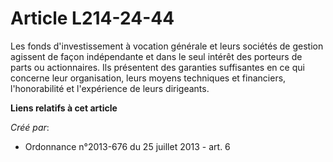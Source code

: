 # Article L214-24-44

Les fonds d'investissement à vocation générale et leurs sociétés de gestion agissent de façon indépendante et dans le seul
intérêt des porteurs de parts ou actionnaires. Ils présentent des garanties suffisantes en ce qui concerne leur organisation,
leurs moyens techniques et financiers, l'honorabilité et l'expérience de leurs dirigeants.

**Liens relatifs à cet article**

_Créé par_:

  - Ordonnance n°2013-676 du 25 juillet 2013 - art. 6
